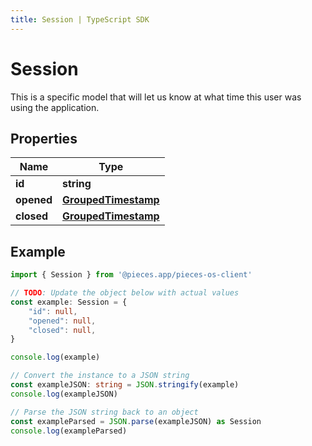 ```yaml
---
title: Session | TypeScript SDK
---
```



# Session

This is a specific model that will let us know at what time this user was using the application.

## Properties

Name | Type
------------ | -------------
**id** | **string**
**opened** | [**GroupedTimestamp**](GroupedTimestamp)
**closed** | [**GroupedTimestamp**](GroupedTimestamp)

## Example

```typescript
import { Session } from '@pieces.app/pieces-os-client'

// TODO: Update the object below with actual values
const example: Session = {
    "id": null,
    "opened": null,
    "closed": null,
}

console.log(example)

// Convert the instance to a JSON string
const exampleJSON: string = JSON.stringify(example)
console.log(exampleJSON)

// Parse the JSON string back to an object
const exampleParsed = JSON.parse(exampleJSON) as Session
console.log(exampleParsed)
```


